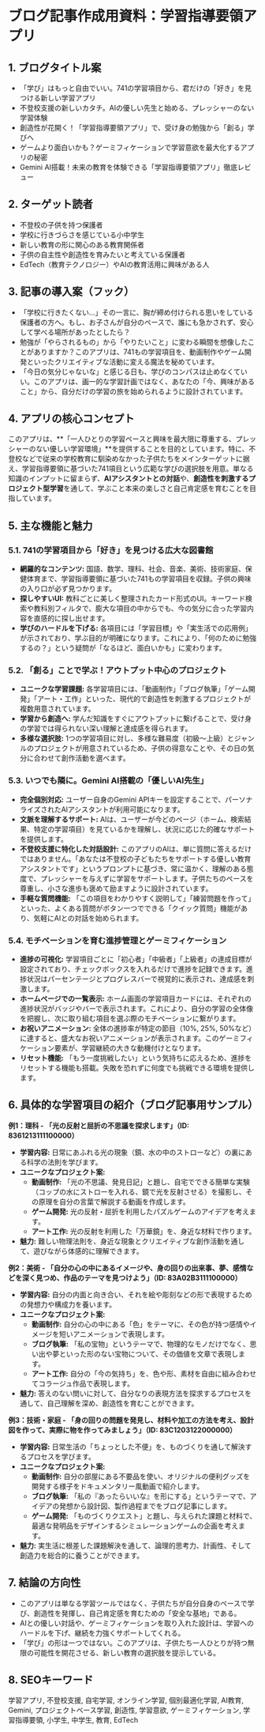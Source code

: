 # ブログ記事作成用資料：学習指導要領アプリ

## 1. ブログタイトル案

*   「学び」はもっと自由でいい。741の学習項目から、君だけの「好き」を見つける新しい学習アプリ
*   不登校支援の新しいカタチ。AIの優しい先生と始める、プレッシャーのない学習体験
*   創造性が花開く！「学習指導要領アプリ」で、受け身の勉強から「創る」学びへ
*   ゲームより面白いかも？ゲーミフィケーションで学習意欲を最大化するアプリの秘密
*   Gemini AI搭載！未来の教育を体験できる「学習指導要領アプリ」徹底レビュー

## 2. ターゲット読者

*   不登校の子供を持つ保護者
*   学校に行きづらさを感じている小中学生
*   新しい教育の形に関心のある教育関係者
*   子供の自主性や創造性を育みたいと考えている保護者
*   EdTech（教育テクノロジー）やAIの教育活用に興味がある人

## 3. 記事の導入案（フック）

*   「学校に行きたくない…」その一言に、胸が締め付けられる思いをしている保護者の方へ。もし、お子さんが自分のペースで、誰にも急かされず、安心して学べる場所があったとしたら？
*   勉強が「やらされるもの」から「やりたいこと」に変わる瞬間を想像したことがありますか？このアプリは、741もの学習項目を、動画制作やゲーム開発といったクリエイティブな活動に変える魔法を秘めています。
*   「今日の気分じゃないな」と感じる日も、学びのコンパスは止めなくていい。このアプリは、画一的な学習計画ではなく、あなたの「今、興味があること」から、自分だけの学習の旅を始められるように設計されています。

## 4. アプリの核心コンセプト

このアプリは、**「一人ひとりの学習ペースと興味を最大限に尊重する、プレッシャーのない優しい学習環境」**を提供することを目的としています。特に、不登校などで従来の学校教育に馴染めなかった子供たちをメインターゲットに据え、学習指導要領に基づいた741項目という広範な学びの選択肢を用意。単なる知識のインプットに留まらず、**AIアシスタントとの対話**や、**創造性を刺激するプロジェクト型学習**を通して、学ぶこと本来の楽しさと自己肯定感を育むことを目指しています。

## 5. 主な機能と魅力

### 5.1. 741の学習項目から「好き」を見つける広大な図書館

*   **網羅的なコンテンツ:** 国語、数学、理科、社会、音楽、美術、技術家庭、保健体育まで、学習指導要領に基づいた741もの学習項目を収録。子供の興味の入り口が必ず見つかります。
*   **探しやすいUI:** 教科ごとに美しく整理されたカード形式のUI。キーワード検索や教科別フィルタで、膨大な項目の中からでも、今の気分に合った学習内容を直感的に探し出せます。
*   **学びのハードルを下げる:** 各項目には「学習目標」や「実生活での応用例」が示されており、学ぶ目的が明確になります。これにより、「何のために勉強するの？」という疑問が「なるほど、面白いかも」に変わります。

### 5.2. 「創る」ことで学ぶ！アウトプット中心のプロジェクト

*   **ユニークな学習課題:** 各学習項目には、「動画制作」「ブログ執筆」「ゲーム開発」「アート・工作」といった、現代的で創造性を刺激するプロジェクトが複数用意されています。
*   **学習から創造へ:** 学んだ知識をすぐにアウトプットに繋げることで、受け身の学習では得られない深い理解と達成感を得られます。
*   **多様な選択肢:** 1つの学習項目に対し、多様な難易度（初級〜上級）とジャンルのプロジェクトが用意されているため、子供の得意なことや、その日の気分に合わせて創作活動を選べます。

### 5.3. いつでも隣に。Gemini AI搭載の「優しいAI先生」

*   **完全個別対応:** ユーザー自身のGemini APIキーを設定することで、パーソナライズされたAIアシスタントが利用可能になります。
*   **文脈を理解するサポート:** AIは、ユーザーが今どのページ（ホーム、検索結果、特定の学習項目）を見ているかを理解し、状況に応じた的確なサポートを提供します。
*   **不登校支援に特化した対話設計:** このアプリのAIは、単に質問に答えるだけではありません。「あなたは不登校の子どもたちをサポートする優しい教育アシスタントです」というプロンプトに基づき、常に温かく、理解のある態度で、プレッシャーを与えずに学習をサポートします。子供たちのペースを尊重し、小さな進歩も褒めて励ますように設計されています。
*   **手軽な質問機能:** 「この項目をわかりやすく説明して」「練習問題を作って」といった、よくある質問がボタン一つでできる「クイック質問」機能があり、気軽にAIとの対話を始められます。

### 5.4. モチベーションを育む進捗管理とゲーミフィケーション

*   **進捗の可視化:** 学習項目ごとに「初心者」「中級者」「上級者」の達成目標が設定されており、チェックボックスを入れるだけで進捗を記録できます。進捗状況はパーセンテージとプログレスバーで視覚的に表示され、達成感を刺激します。
*   **ホームページでの一覧表示:** ホーム画面の学習項目カードには、それぞれの進捗状況がバッジやバーで表示されます。これにより、自分の学習の全体像を把握し、次に取り組む項目を選ぶ際のモチベーションに繋がります。
*   **お祝いアニメーション:** 全体の進捗率が特定の節目（10%, 25%, 50%など）に達すると、盛大なお祝いアニメーションが表示されます。このゲーミフィケーション要素が、学習継続の大きな動機付けとなります。
*   **リセット機能:** 「もう一度挑戦したい」という気持ちに応えるため、進捗をリセットする機能も搭載。失敗を恐れずに何度でも挑戦できる環境を提供します。

## 6. 具体的な学習項目の紹介（ブログ記事用サンプル）

**例1：理科 - 「光の反射と屈折の不思議を探求します」（ID: 8361213111100000）**

*   **学習内容:** 日常にあふれる光の現象（鏡、水の中のストローなど）の裏にある科学の法則を学びます。
*   **ユニークなプロジェクト案:**
    *   **動画制作:** 「光の不思議、発見日記」と題し、自宅でできる簡単な実験（コップの水にストローを入れる、鏡で光を反射させる）を撮影し、その原理を自分の言葉で解説する動画を作成します。
    *   **ゲーム開発:** 光の反射・屈折を利用したパズルゲームのアイデアを考えます。
    *   **アート工作:** 光の反射を利用した「万華鏡」を、身近な材料で作ります。
*   **魅力:** 難しい物理法則を、身近な現象とクリエイティブな創作活動を通して、遊びながら体感的に理解できます。

**例2：美術 - 「自分の心の中にあるイメージや、身の回りの出来事、夢、感情などを深く見つめ、作品のテーマを見つけよう」（ID: 83A02B3111100000）**

*   **学習内容:** 自分の内面と向き合い、それを絵や彫刻などの形で表現するための発想力や構成力を養います。
*   **ユニークなプロジェクト案:**
    *   **動画制作:** 自分の心の中にある「色」をテーマに、その色が持つ感情やイメージを短いアニメーションで表現します。
    *   **ブログ執筆:** 「私の宝物」というテーマで、物理的なモノだけでなく、思い出や夢といった形のない宝物について、その価値を文章で表現します。
    *   **アート工作:** 自分の「今の気持ち」を、色や形、素材を自由に組み合わせてコラージュ作品で表現します。
*   **魅力:** 答えのない問いに対して、自分なりの表現方法を探求するプロセスを通して、自己理解を深め、創造性を育むことができます。

**例3：技術・家庭 - 「身の回りの問題を発見し、材料や加工の方法を考え、設計図を作って、実際に物を作ってみましょう」（ID: 83C1203122000000）**

*   **学習内容:** 日常生活の「ちょっとした不便」を、ものづくりを通して解決するプロセスを学びます。
*   **ユニークなプロジェクト案:**
    *   **動画制作:** 自分の部屋にある不要品を使い、オリジナルの便利グッズを開発する様子をドキュメンタリー風動画で紹介します。
    *   **ブログ執筆:** 「私の『あったらいいな』を形にする」というテーマで、アイデアの発想から設計図、製作過程までをブログ記事にします。
    *   **ゲーム開発:** 「ものづくりクエスト」と題し、与えられた課題と材料で、最適な発明品をデザインするシミュレーションゲームの企画を考えます。
*   **魅力:** 実生活に根差した課題解決を通して、論理的思考力、計画性、そして創造力を総合的に養うことができます。

## 7. 結論の方向性

*   このアプリは単なる学習ツールではなく、子供たちが自分自身のペースで学び、創造性を発揮し、自己肯定感を育むための「安全な基地」である。
*   AIとの優しい対話や、ゲーミフィケーションを取り入れた設計は、学習へのハードルを下げ、継続を力強くサポートしてくれる。
*   「学び」の形は一つではない。このアプリは、子供たち一人ひとりが持つ無限の可能性を開花させる、新しい教育の選択肢を提示している。

## 8. SEOキーワード

学習アプリ, 不登校支援, 自宅学習, オンライン学習, 個別最適化学習, AI教育, Gemini, プロジェクトベース学習, 創造性, 学習意欲, ゲーミフィケーション, 学習指導要領, 小学生, 中学生, 教育, EdTech
